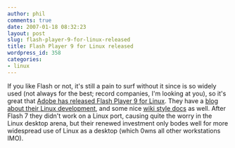 ```yaml
---
author: phil
comments: true
date: 2007-01-18 08:32:23
layout: post
slug: flash-player-9-for-linux-released
title: Flash Player 9 for Linux released
wordpress_id: 358
categories:
- linux
---
```


If you like Flash or not, it's still a pain to surf without it since is so widely used (not always for the best; record companies, I'm looking at you), so it's great that [Adobe has released Flash Player 9 for Linux](http://www.adobe.com/support/documentation/en/flashplayer/9/releasenotes.html).  They have a [blog about their Linux development](http://blogs.adobe.com/penguin.swf/), and some nice [wiki style docs](http://labs.adobe.com/wiki/index.php/Flash_Player:Additional_Interface_Support_for_Linux) as well.  After Flash 7 they didn't work on a Linux port, causing quite the worry in the Linux desktop arena, but their renewed investment only bodes well for more widespread use of Linux as a desktop (which 0wns all other workstations IMO).
